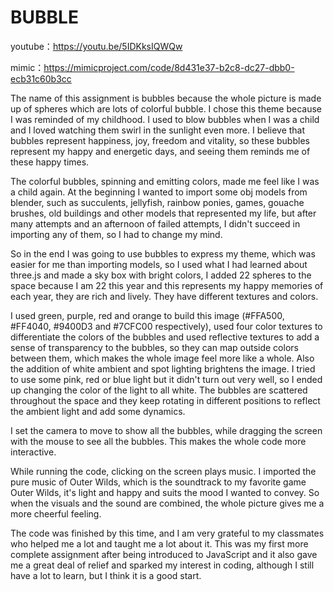 # BUBBLE

youtube：https://youtu.be/5IDKksIQWQw

mimic：https://mimicproject.com/code/8d431e37-b2c8-dc27-dbb0-ecb31c60b3cc

The name of this assignment is bubbles because the whole picture is made up of spheres which are lots of colorful bubble. I chose this theme because I was reminded of my childhood. I used to blow bubbles when I was a child and I loved watching them swirl in the sunlight even more. I believe that bubbles represent happiness, joy, freedom and vitality, so these bubbles represent my happy and energetic days, and seeing them reminds me of these happy times.

The colorful bubbles, spinning and emitting colors, made me feel like I was a child again. At the beginning I wanted to import some obj models from blender, such as succulents, jellyfish, rainbow ponies, games, gouache brushes, old buildings and other models that represented my life, but after many attempts and an afternoon of failed attempts, I didn't succeed in importing any of them, so I had to change my mind.

So in the end I was going to use bubbles to express my theme, which was easier for me than importing models, so I used what I had learned about three.js and made a sky box with bright colors, I added 22 spheres to the space because I am 22 this year and this represents my happy memories of each year, they are rich and lively. They have different textures and colors.

I used green, purple, red and orange to build this image (#FFA500, #FF4040, #9400D3 and #7CFC00 respectively), used four color textures to differentiate the colors of the bubbles and used reflective textures to add a sense of transparency to the bubbles, so they can map outside colors between them, which makes the whole image feel more like a whole. Also the addition of white ambient and spot lighting brightens the image. I tried to use some pink, red or blue light but it didn't turn out very well, so I ended up changing the color of the light to all white. The bubbles are scattered throughout the space and they keep rotating in different positions to reflect the ambient light and add some dynamics.

I set the camera to move to show all the bubbles, while dragging the screen with the mouse to see all the bubbles. This makes the whole code more interactive.

While running the code, clicking on the screen plays music. I imported the pure music of Outer Wilds, which is the soundtrack to my favorite game Outer Wilds, it's light and happy and suits the mood I wanted to convey. So when the visuals and the sound are combined, the whole picture gives me a more cheerful feeling.

The code was finished by this time, and I am very grateful to my classmates who helped me a lot and taught me a lot about it. This was my first more complete assignment after being introduced to JavaScript and it also gave me a great deal of relief and sparked my interest in coding, although I still have a lot to learn, but I think it is a good start.
